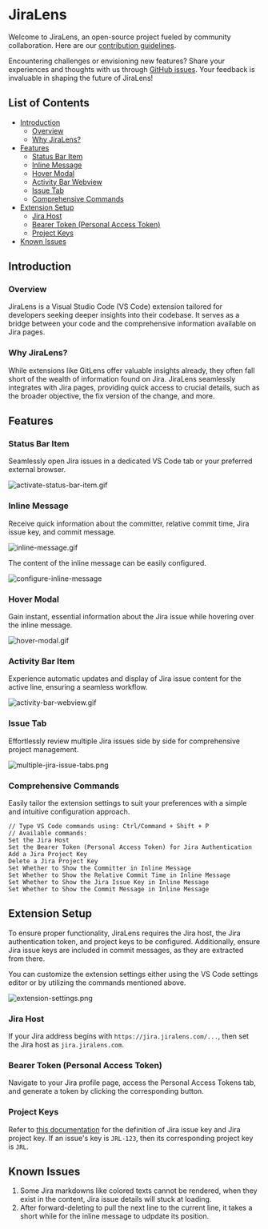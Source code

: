 # JiraLens

Welcome to JiraLens, an open-source project fueled by community collaboration. Here are our [contribution guidelines](https://github.com/JinZihang/vscode-jiralens/blob/4d985ffdb3ece5f4849ecec7e4d67d4b56c4af41/CONTRIBUTING.md).

Encountering challenges or envisioning new features? Share your experiences and thoughts with us through [GitHub issues](https://github.com/JinZihang/vscode-jiralens/issues). Your feedback is invaluable in shaping the future of JiraLens!

## List of Contents

- [Introduction](#introduction 'Jump to Introduction')
  - [Overview](#overview 'Jump to Overview')
  - [Why JiraLens?](#why-jiralens 'Jump to Why JiraLens?')
- [Features](#features 'Jump to Features')
  - [Status Bar Item](#status-bar-item 'Jump to Status Bar Item')
  - [Inline Message](#inline-message 'Jump to Inline Message')
  - [Hover Modal](#hover-modal 'Jump to Hover Modal')
  - [Activity Bar Webview](#activity-bar-item 'Jump to Activity Bar Webview')
  - [Issue Tab](#issue-tab 'Jump to Issue Tab')
  - [Comprehensive Commands](#comprehensive-commands 'Jump to Comprehensive Commands')
- [Extension Setup](#extension-setup 'Jump to Extension Setup')
  - [Jira Host](#jira-host 'Jump to JiraHost')
  - [Bearer Token (Personal Access Token)](#bearer-token-personal-access-token 'Jump to Bearer Token (Personal Access Token)')
  - [Project Keys](#project-keys 'Jump to Project Keys')
- [Known Issues](#known-issues 'Jump to Known Issues')

## Introduction

### Overview

JiraLens is a Visual Studio Code (VS Code) extension tailored for developers seeking deeper insights into their codebase. It serves as a bridge between your code and the comprehensive information available on Jira pages.

### Why JiraLens?

While extensions like GitLens offer valuable insights already, they often fall short of the wealth of information found on Jira. JiraLens seamlessly integrates with Jira pages, providing quick access to crucial details, such as the broader objective, the fix version of the change, and more.

## Features

### Status Bar Item

Seamlessly open Jira issues in a dedicated VS Code tab or your preferred external browser.

![activate-status-bar-item.gif](resources/readme/activate-status-bar-item.gif)

### Inline Message

Receive quick information about the committer, relative commit time, Jira issue key, and commit message.

![inline-message.gif](resources/readme/inline-message.gif)

The content of the inline message can be easily configured.

![configure-inline-message](resources/readme/configure-inline-message.gif)

### Hover Modal

Gain instant, essential information about the Jira issue while hovering over the inline message.

![hover-modal.gif](resources/readme/hover-modal.gif)

### Activity Bar Item

Experience automatic updates and display of Jira issue content for the active line, ensuring a seamless workflow.

![activity-bar-webview.gif](resources/readme/activity-bar-webview.gif)

### Issue Tab

Effortlessly review multiple Jira issues side by side for comprehensive project management.

![multiple-jira-issue-tabs.png](resources/readme/multiple-jira-issue-tabs.png)

### Comprehensive Commands

Easily tailor the extension settings to suit your preferences with a simple and intuitive configuration approach.

```
// Type VS Code commands using: Ctrl/Command + Shift + P
// Available commands:
Set the Jira Host
Set the Bearer Token (Personal Access Token) for Jira Authentication
Add a Jira Project Key
Delete a Jira Project Key
Set Whether to Show the Committer in Inline Message
Set Whether to Show the Relative Commit Time in Inline Message
Set Whether to Show the Jira Issue Key in Inline Message
Set Whether to Show the Commit Message in Inline Message
```

## Extension Setup

To ensure proper functionality, JiraLens requires the Jira host, the Jira authentication token, and project keys to be configured. Additionally, ensure Jira issue keys are included in commit messages, as they are extracted from there.

You can customize the extension settings either using the VS Code settings editor or by utilizing the commands mentioned above.

![extension-settings.png](resources/readme/extension-settings.png)

### Jira Host

If your Jira address begins with `https://jira.jiralens.com/...`, then set the Jira host as `jira.jiralens.com`.

### Bearer Token (Personal Access Token)

Navigate to your Jira profile page, access the Personal Access Tokens tab, and generate a token by clicking the corresponding button.

### Project Keys

Refer to [this documentation](https://support.atlassian.com/jira-software-cloud/docs/what-is-an-issue/) for the definition of Jira issue key and Jira project key. If an issue's key is `JRL-123`, then its corresponding project key is `JRL`.

## Known Issues

1. Some Jira markdowns like colored texts cannot be rendered, when they exist in the content, Jira issue details will stuck at loading.
2. After forward-deleting to pull the next line to the current line, it takes a short while for the inline message to udpdate its position.
